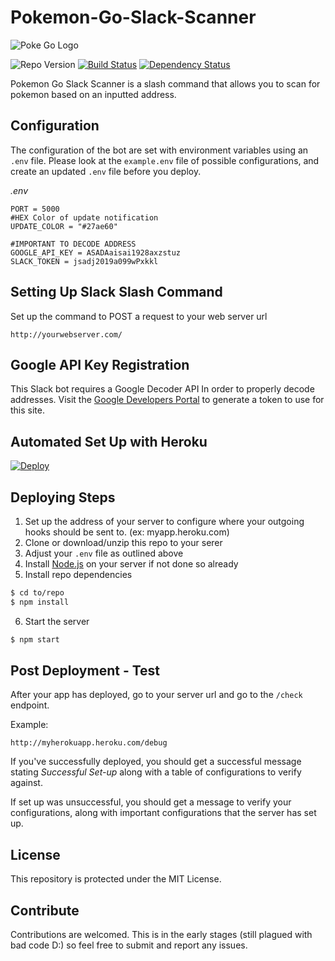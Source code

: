 # Pokemon-Go-Slack-Scanner
![Poke Go Logo](http://www.brandsoftheworld.com/sites/default/files/styles/logo-thumbnail/public/092015/pokemongo.png?itok=LERVo0L9)

![Repo Version](https://img.shields.io/github/tag/brh55/pokemon-go-slack-scanner.svg?style=flat-square&label=version)
[![Build Status](https://travis-ci.org/brh55/pokemon-go-slack-scanner.svg?branch=master)](https://travis-ci.org/brh55/pokemon-go-slack-scanner) [![Dependency Status](https://david-dm.org/brh55/pokemon-go-slack-scanner.svg)](https://david-dm.org/brh55/pokemon-go-slack-scanner)

Pokemon Go Slack Scanner is a slash command that allows you to scan for pokemon based on an inputted address. 

## Configuration
The configuration of the bot are set with environment variables using an `.env` file. Please look at the `example.env` file of possible configurations, and create an updated `.env` file before you deploy.


_.env_


    PORT = 5000
    #HEX Color of update notification
    UPDATE_COLOR = "#27ae60"

    #IMPORTANT TO DECODE ADDRESS
    GOOGLE_API_KEY = ASADAaisai1928axzstuz
    SLACK_TOKEN = jsadj2019a099wPxkkl

## Setting Up Slack Slash Command
Set up the command to POST a request to your web server url

```http://yourwebserver.com/```

## Google API Key Registration
This Slack bot requires a Google Decoder API In order to properly decode addresses. Visit the [Google Developers Portal](https://console.developers.google.com/flows/enableapi?apiid=maps_backend,geocoding_backend,directions_backend,distance_matrix_backend,elevation_backend,places_backend&keyType=CLIENT_SIDE&reusekey=true) to generate a token to use for this site.

## Automated Set Up with Heroku
[![Deploy](https://www.herokucdn.com/deploy/button.png)](https://heroku.com/deploy)


## Deploying Steps

1. Set up the address of your server to configure where your outgoing hooks should be sent to. (ex: myapp.heroku.com)
2. Clone or download/unzip this repo to your serer
3. Adjust your `.env` file as outlined above
4. Install [Node.js](http://nodejs.org/) on your server if not done so already
5. Install repo dependencies
  
  ```bash
  $ cd to/repo
  $ npm install
  ```
6. Start the server

  ```bash
  $ npm start
  ```


## Post Deployment - Test

After your app has deployed, go to your server url and go to the `/check` endpoint.

Example:
```
http://myherokuapp.heroku.com/debug
```
If you've successfully deployed, you should get a successful message stating *Successful Set-up* along with a table of configurations to verify against.

If set up was unsuccessful, you should get a message to verify your configurations, along with important configurations that the server has set up.

## License
This repository is protected under the MIT License.

## Contribute
Contributions are welcomed. This is in the early stages (still plagued with bad code D:) so feel free to submit and report any issues.
